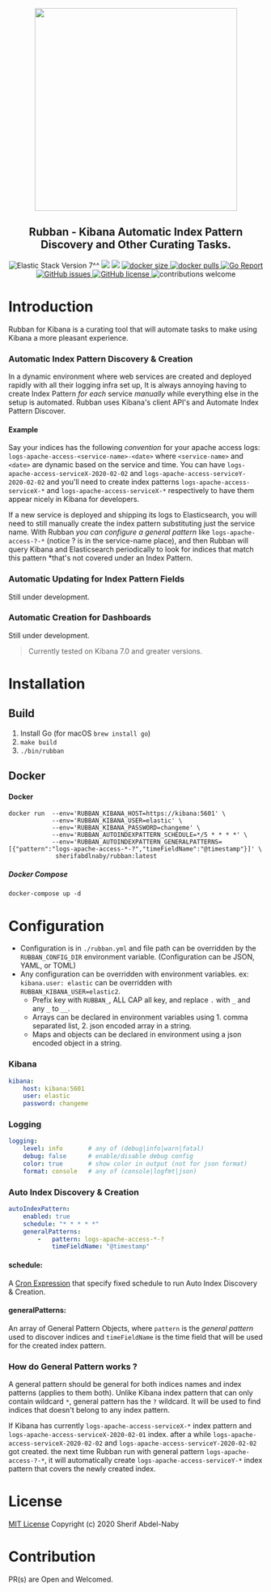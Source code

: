 <p align="center">
<img width="400px" src="https://user-images.githubusercontent.com/16992394/74128390-be44df00-4be5-11ea-8cf0-03eec3cdeecb.png">
</p>
<h2 align="center">Rubban - Kibana Automatic Index Pattern Discovery and Other Curating Tasks.</h2>
<p align="center">
   <a>
      <img src="https://img.shields.io/badge/Kibana->=7-blue?style=flat&logo=kibana" alt="Elastic Stack Version 7^^">
   </a>
   <a>
      <img src="https://img.shields.io/github/v/tag/sherifabdlnaby/rubban?label=release&amp;sort=semver">
    </a>
     <a>
      <img src="https://github.com/sherifabdlnaby/rubban/workflows/Build/badge.svg">
    </a>
   <a href="https://hub.docker.com/repository/docker/sherifabdlnaby/rubban">
      <img src="https://badgen.net/docker/size/sherifabdlnaby/rubban?label=image%20size&icon=docker&t=1" alt="docker size">
   </a>
    <a href="https://hub.docker.com/repository/docker/sherifabdlnaby/rubban">
      <img src="https://img.shields.io/docker/pulls/sherifabdlnaby/rubban?logo=docker" alt="docker pulls">
   </a>
   <a href="https://goreportcard.com/report/github.com/sherifabdlnaby/rubban">
      <img src="https://goreportcard.com/badge/github.com/sherifabdlnaby/rubban" alt="Go Report">
   </a>
   <a href="https://github.com/sherifabdlnaby/rubban/issues">
        <img src="https://img.shields.io/github/issues/sherifabdlnaby/rubban.svg" alt="GitHub issues">
   </a>
   <a href="https://raw.githubusercontent.com/sherifabdlnaby/rubban/blob/master/LICENSE">
      <img src="https://img.shields.io/badge/license-MIT-blue.svg" alt="GitHub license">
   </a>
    <a>
      <img src="https://img.shields.io/badge/contributions-welcome-brightgreen.svg?style=flat" alt="contributions welcome">
   </a>
</p>

# Introduction

Rubban for Kibana is a curating tool that will automate tasks to make using Kibana a more pleasant experience.

### Automatic Index Pattern Discovery & Creation

In a dynamic environment where web services are created and deployed rapidly with all their logging infra set up, It is always annoying having to create Index Pattern *for each* service *manually* while everything else in the setup is automated.
Rubban uses Kibana's client API's and Automate Index Pattern Discover.

#### Example

Say your indices has the following _convention_ for your apache access logs: `logs-apache-access-<service-name>-<date>` where `<service-name>` and `<date>` are dynamic based on the service and time.
You can have `logs-apache-access-serviceX-2020-02-02` and `logs-apache-access-serviceY-2020-02-02` and you'll need to create index patterns `logs-apache-access-serviceX-*` and `logs-apache-access-serviceX-*` respectively to have them appear nicely in Kibana for developers.

If a new service is deployed and shipping its logs to Elasticsearch, you will need to still manually create the index pattern substituting just the service name.
With Rubban *you can configure a _general_ pattern* like `logs-apache-access-?-*` (notice ? is in the service-name place), and then Rubban will query Kibana and Elasticsearch periodically to look for indices that match this pattern *that's not covered under an Index Pattern.

### Automatic Updating for Index Pattern Fields

Still under development.

### Automatic Creation for Dashboards

Still under development.

> Currently tested on Kibana 7.0 and greater versions.


# Installation

## Build
1. Install Go (for macOS `brew install go`)
2. `make build`
3. `./bin/rubban`

## Docker

#### Docker
```
docker run  --env='RUBBAN_KIBANA_HOST=https://kibana:5601' \
            --env='RUBBAN_KIBANA_USER=elastic' \
            --env='RUBBAN_KIBANA_PASSWORD=changeme' \
            --env='RUBBAN_AUTOINDEXPATTERN_SCHEDULE=*/5 * * * *' \
            --env='RUBBAN_AUTOINDEXPATTERN_GENERALPATTERNS=[{"pattern":"logs-apache-access-*-?","timeFieldName":"@timestamp"}]' \
             sherifabdlnaby/rubban:latest
 ```

##### Docker Compose

 `docker-compose up -d`

# Configuration

- Configuration is in `./rubban.yml` and file path can be overridden by the `RUBBAN_CONFIG_DIR` environment variable. (Configuration can be JSON, YAML, or TOML)
- Any configuration can be overridden with environment variables. ex: `kibana.user: elastic` can be overridden with `RUBBAN_KIBANA_USER=elastic2`.
    - Prefix key with `RUBBAN_`, ALL CAP all key, and replace `.` with `_` and any `_` to `__`.
    - Arrays can be declared in environment variables using 1. comma separated list, 2. json encoded array in a string.
    - Maps and objects can be declared in environment using a json encoded object in a string.

### Kibana
```yaml
kibana:
    host: kibana:5601
    user: elastic
    password: changeme
```

### Logging
```yaml
logging:
    level: info       # any of (debug|info|warn|fatal)
    debug: false      # enable/disable debug config
    color: true       # show color in output (not for json format)
    format: console   # any of (console|logfmt|json)
```

### Auto Index Discovery & Creation
```yaml
autoIndexPattern:
    enabled: true
    schedule: "* * * * *"
    generalPatterns:
        -   pattern: logs-apache-access-*-?
            timeFieldName: "@timestamp"
```

#### schedule:
A [Cron Expression](https://crontab.guru/) that specify fixed schedule to run Auto Index Discovery & Creation.

#### generalPatterns:

An array of General Pattern Objects, where `pattern` is the *general pattern* used to discover indices and `timeFieldName` is the time field that will be used for the created index pattern.

### How do General Pattern works ?

A general pattern should be general for both indices names and index patterns (applies to them both).  Unlike Kibana index pattern that can only contain wildcard `*`, general pattern has the `?` wildcard. It will be used to find indices that doesn't belong to any index pattern.

If Kibana has currently `logs-apache-access-serviceX-*` index pattern and `logs-apache-access-serviceX-2020-02-01` index. after a while `logs-apache-access-serviceX-2020-02-02` and `logs-apache-access-serviceY-2020-02-02` got created.
the next time Rubban run with general pattern `logs-apache-access-?-*`, it will automatically create `logs-apache-access-serviceY-*` index pattern that covers the newly created index.

# License
[MIT License](https://raw.githubusercontent.com/sherifabdlnaby/rubban/blob/master/LICENSE)
Copyright (c) 2020 Sherif Abdel-Naby

# Contribution

PR(s) are Open and Welcomed.

